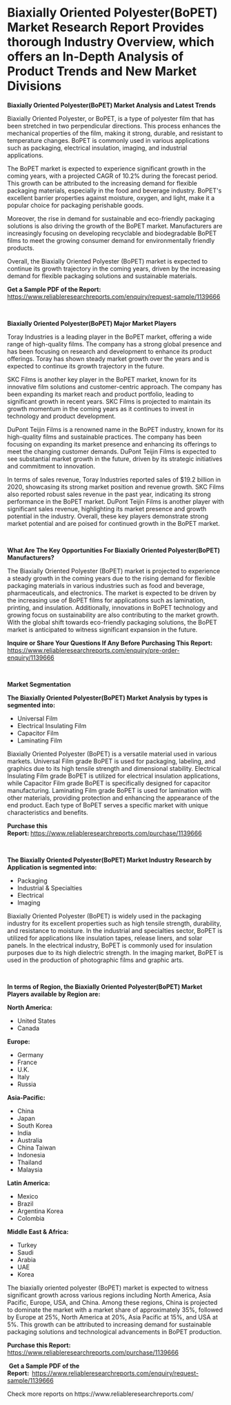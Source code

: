<p><h1>Biaxially Oriented Polyester(BoPET) Market Research Report Provides thorough Industry Overview, which offers an In-Depth Analysis of Product Trends and New Market Divisions</h1></p><p><strong>Biaxially Oriented Polyester(BoPET) Market Analysis and Latest Trends</strong></p>
<p><p>Biaxially Oriented Polyester, or BoPET, is a type of polyester film that has been stretched in two perpendicular directions. This process enhances the mechanical properties of the film, making it strong, durable, and resistant to temperature changes. BoPET is commonly used in various applications such as packaging, electrical insulation, imaging, and industrial applications.</p><p>The BoPET market is expected to experience significant growth in the coming years, with a projected CAGR of 10.2% during the forecast period. This growth can be attributed to the increasing demand for flexible packaging materials, especially in the food and beverage industry. BoPET's excellent barrier properties against moisture, oxygen, and light, make it a popular choice for packaging perishable goods.</p><p>Moreover, the rise in demand for sustainable and eco-friendly packaging solutions is also driving the growth of the BoPET market. Manufacturers are increasingly focusing on developing recyclable and biodegradable BoPET films to meet the growing consumer demand for environmentally friendly products.</p><p>Overall, the Biaxially Oriented Polyester (BoPET) market is expected to continue its growth trajectory in the coming years, driven by the increasing demand for flexible packaging solutions and sustainable materials.</p></p>
<p><strong>Get a Sample PDF of the Report:&nbsp;</strong> <a href="https://www.reliableresearchreports.com/enquiry/request-sample/1139666">https://www.reliableresearchreports.com/enquiry/request-sample/1139666</a></p>
<p>&nbsp;</p>
<p><strong>Biaxially Oriented Polyester(BoPET) Major Market Players</strong></p>
<p><p>Toray Industries is a leading player in the BoPET market, offering a wide range of high-quality films. The company has a strong global presence and has been focusing on research and development to enhance its product offerings. Toray has shown steady market growth over the years and is expected to continue its growth trajectory in the future.</p><p>SKC Films is another key player in the BoPET market, known for its innovative film solutions and customer-centric approach. The company has been expanding its market reach and product portfolio, leading to significant growth in recent years. SKC Films is projected to maintain its growth momentum in the coming years as it continues to invest in technology and product development.</p><p>DuPont Teijin Films is a renowned name in the BoPET industry, known for its high-quality films and sustainable practices. The company has been focusing on expanding its market presence and enhancing its offerings to meet the changing customer demands. DuPont Teijin Films is expected to see substantial market growth in the future, driven by its strategic initiatives and commitment to innovation.</p><p>In terms of sales revenue, Toray Industries reported sales of $19.2 billion in 2020, showcasing its strong market position and revenue growth. SKC Films also reported robust sales revenue in the past year, indicating its strong performance in the BoPET market. DuPont Teijin Films is another player with significant sales revenue, highlighting its market presence and growth potential in the industry. Overall, these key players demonstrate strong market potential and are poised for continued growth in the BoPET market.</p></p>
<p>&nbsp;</p>
<p><strong>What Are The Key Opportunities For Biaxially Oriented Polyester(BoPET) Manufacturers?</strong></p>
<p><p>The Biaxially Oriented Polyester (BoPET) market is projected to experience a steady growth in the coming years due to the rising demand for flexible packaging materials in various industries such as food and beverage, pharmaceuticals, and electronics. The market is expected to be driven by the increasing use of BoPET films for applications such as lamination, printing, and insulation. Additionally, innovations in BoPET technology and growing focus on sustainability are also contributing to the market growth. With the global shift towards eco-friendly packaging solutions, the BoPET market is anticipated to witness significant expansion in the future.</p></p>
<p><strong>Inquire or Share Your Questions If Any Before Purchasing This Report:</strong> <a href="https://www.reliableresearchreports.com/enquiry/pre-order-enquiry/1139666">https://www.reliableresearchreports.com/enquiry/pre-order-enquiry/1139666</a></p>
<p>&nbsp;</p>
<p><strong>Market Segmentation</strong></p>
<p><strong>The Biaxially Oriented Polyester(BoPET) Market Analysis by types is segmented into:</strong></p>
<p><ul><li>Universal Film</li><li>Electrical Insulating Film</li><li>Capacitor Film</li><li>Laminating Film</li></ul></p>
<p><p>Biaxially Oriented Polyester (BoPET) is a versatile material used in various markets. Universal Film grade BoPET is used for packaging, labeling, and graphics due to its high tensile strength and dimensional stability. Electrical Insulating Film grade BoPET is utilized for electrical insulation applications, while Capacitor Film grade BoPET is specifically designed for capacitor manufacturing. Laminating Film grade BoPET is used for lamination with other materials, providing protection and enhancing the appearance of the end product. Each type of BoPET serves a specific market with unique characteristics and benefits.</p></p>
<p><strong>Purchase this Report:&nbsp;</strong><a href="https://www.reliableresearchreports.com/purchase/1139666">https://www.reliableresearchreports.com/purchase/1139666</a></p>
<p>&nbsp;</p>
<p><strong>The Biaxially Oriented Polyester(BoPET) Market Industry Research by Application is segmented into:</strong></p>
<p><ul><li>Packaging</li><li>Industrial & Specialties</li><li>Electrical</li><li>Imaging</li></ul></p>
<p><p>Biaxially Oriented Polyester (BoPET) is widely used in the packaging industry for its excellent properties such as high tensile strength, durability, and resistance to moisture. In the industrial and specialties sector, BoPET is utilized for applications like insulation tapes, release liners, and solar panels. In the electrical industry, BoPET is commonly used for insulation purposes due to its high dielectric strength. In the imaging market, BoPET is used in the production of photographic films and graphic arts.</p></p>
<p>&nbsp;</p>
<p><strong>In terms of Region, the Biaxially Oriented Polyester(BoPET) Market Players available by Region are:</strong></p>
<p>
    <p> <strong> North America: </strong>
        <ul>
            <li>United States</li>
            <li>Canada</li>
        </ul>
        </p> 
    <p> <strong> Europe: </strong>
        <ul>
            <li>Germany</li>
            <li>France</li>
            <li>U.K.</li>
            <li>Italy</li>
            <li>Russia</li>
        </ul>
        </p> 
    <p> <strong> Asia-Pacific: </strong>
        <ul>
            <li>China</li>
            <li>Japan</li>
            <li>South Korea</li>
            <li>India</li>
            <li>Australia</li>
            <li>China Taiwan</li>
            <li>Indonesia</li>
            <li>Thailand</li>
            <li>Malaysia</li>
        </ul>
        </p> 
    <p> <strong> Latin America: </strong>
        <ul>
            <li>Mexico</li>
            <li>Brazil</li>
            <li>Argentina Korea</li>
            <li>Colombia</li>
        </ul>
        </p> 
    <p> <strong> Middle East & Africa: </strong>
        <ul>
            <li>Turkey</li>
            <li>Saudi</li>
            <li>Arabia</li>
            <li>UAE</li>
            <li>Korea</li>
        </ul>
    </p>
    </p>
<p><p>The biaxially oriented polyester (BoPET) market is expected to witness significant growth across various regions including North America, Asia Pacific, Europe, USA, and China. Among these regions, China is projected to dominate the market with a market share of approximately 35%, followed by Europe at 25%, North America at 20%, Asia Pacific at 15%, and USA at 5%. This growth can be attributed to increasing demand for sustainable packaging solutions and technological advancements in BoPET production.</p></p>
<p><strong>Purchase this Report: </strong><a href="https://www.reliableresearchreports.com/purchase/1139666">https://www.reliableresearchreports.com/purchase/1139666</a></p>
<p>&nbsp;<strong>Get a Sample PDF of the Report:&nbsp;&nbsp;</strong><a href="https://www.reliableresearchreports.com/enquiry/request-sample/1139666">https://www.reliableresearchreports.com/enquiry/request-sample/1139666</a></p>
<p><strong></strong></p>
<p>Check more reports on https://www.reliableresearchreports.com/</p>